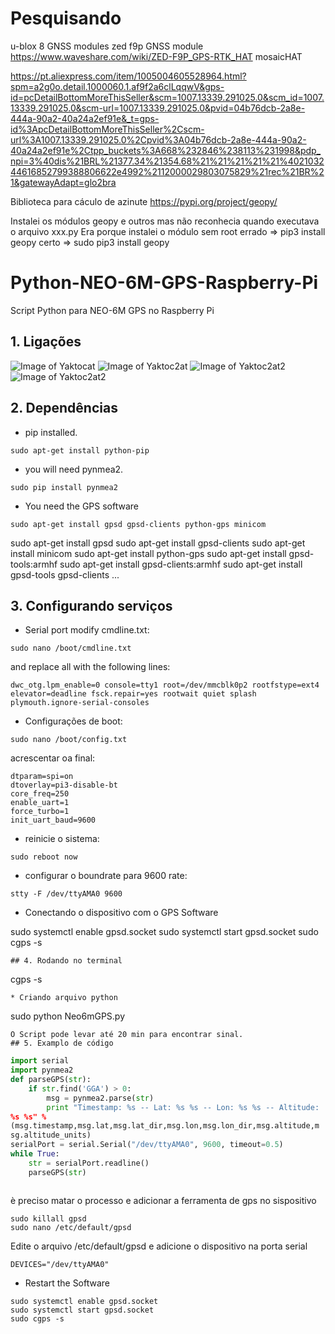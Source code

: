 
# Pesquisando 

u-blox 8 GNSS modules
zed f9p GNSS module
https://www.waveshare.com/wiki/ZED-F9P_GPS-RTK_HAT
mosaicHAT

https://pt.aliexpress.com/item/1005004605528964.html?spm=a2g0o.detail.1000060.1.af9f2a6clLqqwV&gps-id=pcDetailBottomMoreThisSeller&scm=1007.13339.291025.0&scm_id=1007.13339.291025.0&scm-url=1007.13339.291025.0&pvid=04b76dcb-2a8e-444a-90a2-40a24a2ef91e&_t=gps-id%3ApcDetailBottomMoreThisSeller%2Cscm-url%3A1007.13339.291025.0%2Cpvid%3A04b76dcb-2a8e-444a-90a2-40a24a2ef91e%2Ctpp_buckets%3A668%232846%238113%231998&pdp_npi=3%40dis%21BRL%21377.34%21354.68%21%21%21%21%21%402103244616852799388806622e4992%2112000029803075829%21rec%21BR%21&gatewayAdapt=glo2bra



Biblioteca para cáculo de azinute
https://pypi.org/project/geopy/

Instalei os módulos geopy e outros mas não reconhecia quando executava o arquivo xxx.py
Era porque instalei o módulo sem root
errado => pip3 install geopy 
certo =>  sudo pip3 install geopy 



# Python-NEO-6M-GPS-Raspberry-Pi
Script Python para NEO-6M GPS no Raspberry Pi
## 1. Ligações
![Image of Yaktocat](https://raspberrytips.nl/wp-content/uploads/2016/12/UBOLX-NEO-6M-RPI-600x274.png)
![Image of Yaktoc2at](https://www.raspberrypi-spy.co.uk/wp-content/uploads/2012/06/Raspberry-Pi-GPIO-Layout-Model-B-Plus-rotated-2700x900.png)
![Image of Yaktoc2at2](./gps-neo-6m-board-schematic.png)
![Image of Yaktoc2at2](./00532_Raspberry_Pi_NEO-6M_GPS-Modul_-_Schaltplan.png)
## 2. Dependências
* pip installed.
```
sudo apt-get install python-pip
```
* you will need pynmea2.
```
sudo pip install pynmea2

```
* You need the GPS software
```
sudo apt-get install gpsd gpsd-clients python-gps minicom
```
sudo apt-get install gpsd
sudo apt-get install gpsd-clients
sudo apt-get install minicom
sudo apt-get install python-gps
sudo apt-get install gpsd-tools:armhf
sudo apt-get install gpsd-clients:armhf 
sudo apt-get install gpsd-tools gpsd-clients
...
## 3. Configurando serviços
* Serial port modify cmdline.txt:
```
sudo nano /boot/cmdline.txt
```
and replace all with the following lines:
```
dwc_otg.lpm_enable=0 console=tty1 root=/dev/mmcblk0p2 rootfstype=ext4 elevator=deadline fsck.repair=yes rootwait quiet splash plymouth.ignore-serial-consoles
```
* Configurações de boot:
```
sudo nano /boot/config.txt
```
acrescentar oa final:
```
dtparam=spi=on
dtoverlay=pi3-disable-bt
core_freq=250
enable_uart=1
force_turbo=1
init_uart_baud=9600
```
* reinicie o sistema:
```
sudo reboot now
```
* configurar o boundrate para 9600 rate:
```
stty -F /dev/ttyAMA0 9600
```
* Conectando o dispositivo com o GPS Software 

sudo systemctl enable gpsd.socket
sudo systemctl start gpsd.socket 
sudo cgps -s
```
## 4. Rodando no terminal
```
cgps -s
```
* Criando arquivo python
```
sudo python Neo6mGPS.py
```
O Script pode levar até 20 min para encontrar sinal. 
## 5. Examplo de código
```
~~~python
import serial
import pynmea2
def parseGPS(str):
    if str.find('GGA') > 0:
        msg = pynmea2.parse(str)
        print "Timestamp: %s -- Lat: %s %s -- Lon: %s %s -- Altitude:
%s %s" %
(msg.timestamp,msg.lat,msg.lat_dir,msg.lon,msg.lon_dir,msg.altitude,m
sg.altitude_units)
serialPort = serial.Serial("/dev/ttyAMA0", 9600, timeout=0.5)
while True:
    str = serialPort.readline()
    parseGPS(str)
~~~
```
```

è preciso matar o processo e adicionar a ferramenta de gps no sispositivo

```
sudo killall gpsd
sudo nano /etc/default/gpsd
```
Edite o arquivo /etc/default/gpsd  e adicione o dispositivo na porta serial

```
DEVICES="/dev/ttyAMA0"
```
* Restart the Software
```
sudo systemctl enable gpsd.socket
sudo systemctl start gpsd.socket 
sudo cgps -s
